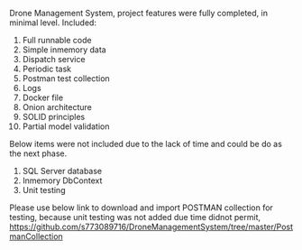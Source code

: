 Drone Management System, project features were fully completed, in minimal level.
Included:
1. Full runnable code
2. Simple inmemory data
3. Dispatch service
4. Periodic task
5. Postman test collection
6. Logs
7. Docker file
8. Onion architecture
9. SOLID principles
10. Partial model validation

Below items were not included due to the lack of time and could be do as the next phase.
1. SQL Server database
2. Inmemory DbContext
3. Unit testing

Please use below link to download and import POSTMAN collection for testing, because unit testing was not added due time didnot permit,
https://github.com/s773089716/DroneManagementSystem/tree/master/PostmanCollection


